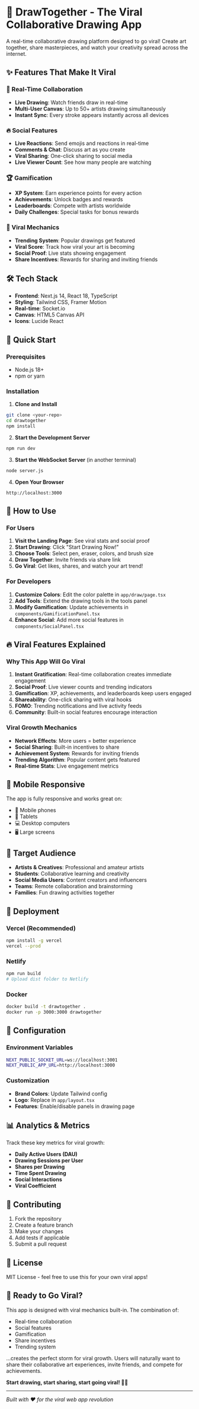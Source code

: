 # 🎨 DrawTogether - The Viral Collaborative Drawing App

A real-time collaborative drawing platform designed to go viral! Create art together, share masterpieces, and watch your creativity spread across the internet.

## ✨ Features That Make It Viral

### 🚀 Real-Time Collaboration
- **Live Drawing**: Watch friends draw in real-time
- **Multi-User Canvas**: Up to 50+ artists drawing simultaneously
- **Instant Sync**: Every stroke appears instantly across all devices

### 🔥 Social Features
- **Live Reactions**: Send emojis and reactions in real-time
- **Comments & Chat**: Discuss art as you create
- **Viral Sharing**: One-click sharing to social media
- **Live Viewer Count**: See how many people are watching

### 🏆 Gamification
- **XP System**: Earn experience points for every action
- **Achievements**: Unlock badges and rewards
- **Leaderboards**: Compete with artists worldwide
- **Daily Challenges**: Special tasks for bonus rewards

### 🎯 Viral Mechanics
- **Trending System**: Popular drawings get featured
- **Viral Score**: Track how viral your art is becoming
- **Social Proof**: Live stats showing engagement
- **Share Incentives**: Rewards for sharing and inviting friends

## 🛠️ Tech Stack

- **Frontend**: Next.js 14, React 18, TypeScript
- **Styling**: Tailwind CSS, Framer Motion
- **Real-time**: Socket.io
- **Canvas**: HTML5 Canvas API
- **Icons**: Lucide React

## 🚀 Quick Start

### Prerequisites
- Node.js 18+ 
- npm or yarn

### Installation

1. **Clone and Install**
```bash
git clone <your-repo>
cd drawtogether
npm install
```

2. **Start the Development Server**
```bash
npm run dev
```

3. **Start the WebSocket Server** (in another terminal)
```bash
node server.js
```

4. **Open Your Browser**
```
http://localhost:3000
```

## 🎨 How to Use

### For Users
1. **Visit the Landing Page**: See viral stats and social proof
2. **Start Drawing**: Click "Start Drawing Now!" 
3. **Choose Tools**: Select pen, eraser, colors, and brush size
4. **Draw Together**: Invite friends via share link
5. **Go Viral**: Get likes, shares, and watch your art trend!

### For Developers
1. **Customize Colors**: Edit the color palette in `app/draw/page.tsx`
2. **Add Tools**: Extend the drawing tools in the tools panel
3. **Modify Gamification**: Update achievements in `components/GamificationPanel.tsx`
4. **Enhance Social**: Add more social features in `components/SocialPanel.tsx`

## 🔥 Viral Features Explained

### Why This App Will Go Viral

1. **Instant Gratification**: Real-time collaboration creates immediate engagement
2. **Social Proof**: Live viewer counts and trending indicators
3. **Gamification**: XP, achievements, and leaderboards keep users engaged
4. **Shareability**: One-click sharing with viral hooks
5. **FOMO**: Trending notifications and live activity feeds
6. **Community**: Built-in social features encourage interaction

### Viral Growth Mechanics

- **Network Effects**: More users = better experience
- **Social Sharing**: Built-in incentives to share
- **Achievement System**: Rewards for inviting friends
- **Trending Algorithm**: Popular content gets featured
- **Real-time Stats**: Live engagement metrics

## 📱 Mobile Responsive

The app is fully responsive and works great on:
- 📱 Mobile phones
- 📱 Tablets  
- 💻 Desktop computers
- 🖥️ Large screens

## 🎯 Target Audience

- **Artists & Creatives**: Professional and amateur artists
- **Students**: Collaborative learning and creativity
- **Social Media Users**: Content creators and influencers
- **Teams**: Remote collaboration and brainstorming
- **Families**: Fun drawing activities together

## 🚀 Deployment

### Vercel (Recommended)
```bash
npm install -g vercel
vercel --prod
```

### Netlify
```bash
npm run build
# Upload dist folder to Netlify
```

### Docker
```bash
docker build -t drawtogether .
docker run -p 3000:3000 drawtogether
```

## 🔧 Configuration

### Environment Variables
```bash
NEXT_PUBLIC_SOCKET_URL=ws://localhost:3001
NEXT_PUBLIC_APP_URL=http://localhost:3000
```

### Customization
- **Brand Colors**: Update Tailwind config
- **Logo**: Replace in `app/layout.tsx`
- **Features**: Enable/disable panels in drawing page

## 📊 Analytics & Metrics

Track these key metrics for viral growth:
- **Daily Active Users (DAU)**
- **Drawing Sessions per User**
- **Shares per Drawing**
- **Time Spent Drawing**
- **Social Interactions**
- **Viral Coefficient**

## 🤝 Contributing

1. Fork the repository
2. Create a feature branch
3. Make your changes
4. Add tests if applicable
5. Submit a pull request

## 📄 License

MIT License - feel free to use this for your own viral apps!

## 🎉 Ready to Go Viral?

This app is designed with viral mechanics built-in. The combination of:
- Real-time collaboration
- Social features
- Gamification
- Share incentives
- Trending system

...creates the perfect storm for viral growth. Users will naturally want to share their collaborative art experiences, invite friends, and compete for achievements.

**Start drawing, start sharing, start going viral! 🚀🎨**

---

*Built with ❤️ for the viral web app revolution*